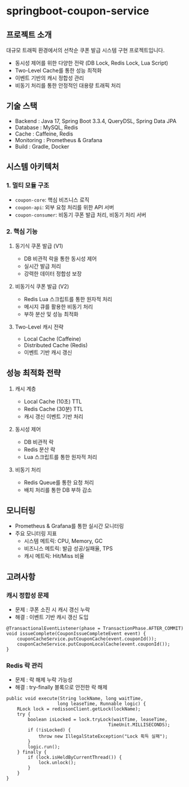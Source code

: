 # springboot-coupon-service

## 프로젝트 소개
대규모 트래픽 환경에서의 선착순 쿠폰 발급 시스템 구현 프로젝트입니다.
- 동시성 제어를 위한 다양한 전략 (DB Lock, Redis Lock, Lua Script)
- Two-Level Cache를 통한 성능 최적화
- 이벤트 기반의 캐시 정합성 관리
- 비동기 처리를 통한 안정적인 대용량 트래픽 처리

## 기술 스택
- Backend : Java 17, Spring Boot 3.3.4, QueryDSL, Spring Data JPA
- Database : MySQL, Redis
- Cache : Caffeine, Redis
- Monitoring : Prometheus & Grafana
- Build : Gradle, Docker

## 시스템 아키텍처
### 1. 멀티 모듈 구조
- `coupon-core`: 핵심 비즈니스 로직
- `coupon-api`: 외부 요청 처리를 위한 API 서버
- `coupon-consumer`: 비동기 쿠폰 발급 처리, 비동기 처리 서버

### 2. 핵심 기능
1. 동기식 쿠폰 발급 (V1)
   - DB 비관적 락을 통한 동시성 제어
   - 실시간 발급 처리
   - 강력한 데이터 정합성 보장

2. 비동기식 쿠폰 발급 (V2)
   - Redis Lua 스크립트를 통한 원자적 처리
   - 메시지 큐를 활용한 비동기 처리
   - 부하 분산 및 성능 최적화

3. Two-Level 캐시 전략
   - Local Cache (Caffeine)
   - Distributed Cache (Redis)
   - 이벤트 기반 캐시 갱신

## 성능 최적화 전략
1. 캐시 계층
   - Local Cache (10초) TTL
   - Redis Cache (30분) TTL
   - 캐시 갱신 이벤트 기반 처리

2. 동시성 제어
   - DB 비관적 락
   - Redis 분산 락
   - Lua 스크립트를 통한 원자적 처리

3. 비동기 처리
   - Redis Queue를 통한 요청 처리
   - 배치 처리를 통한 DB 부하 감소

## 모니터링
- Prometheus & Grafana를 통한 실시간 모니터링
- 주요 모니터링 지표
  - 시스템 메트릭: CPU, Memory, GC
  - 비즈니스 메트릭: 발급 성공/실패율, TPS
  - 캐시 메트릭: Hit/Miss 비율

## 고려사항
### 캐시 정합성 문제
- 문제 : 쿠폰 소진 시 캐시 갱신 누락
- 해결 : 이벤트 기반 캐시 갱신 도입

```
@TransactionalEventListener(phase = TransactionPhase.AFTER_COMMIT)
void issueComplete(CouponIssueCompleteEvent event) {
    couponCacheService.putCouponCache(event.couponId());
    couponCacheService.putCouponLocalCache(event.couponId());
}
```
### Redis 락 관리
- 문제 : 락 해제 누락 가능성
- 해결 : try-finally 블록으로 안전한 락 해제
```
public void execute(String lockName, long waitTime, 
                   long leaseTime, Runnable logic) {
    RLock lock = redissonClient.getLock(lockName);
    try {
        boolean isLocked = lock.tryLock(waitTime, leaseTime, 
                                      TimeUnit.MILLISECONDS);
        if (!isLocked) {
            throw new IllegalStateException("Lock 획득 실패");
        }
        logic.run();
    } finally {
        if (lock.isHeldByCurrentThread()) {
            lock.unlock();
        }
    }
}
```
